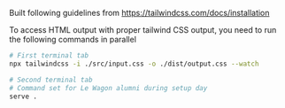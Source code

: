 Built following guidelines from https://tailwindcss.com/docs/installation

To access HTML output with proper tailwind CSS output, you need to run the following commands in parallel

```bash
# First terminal tab
npx tailwindcss -i ./src/input.css -o ./dist/output.css --watch
```

```bash
# Second terminal tab
# Command set for Le Wagon alumni during setup day
serve .
```
